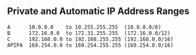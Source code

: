 ## Private and Automatic IP Address Ranges
```
A      10.0.0.0    to 10.255.255.255  (10.0.0.0/8)
B      172.16.0.0  to 172.31.255.255  (172.16.0.0/12)
C      192.168.0.0 to 192.168.255.255 (192.168.0.0/16)
APIPA  169.254.0.0 to 169.254.255.255 (169.254.0.0/16)
```
